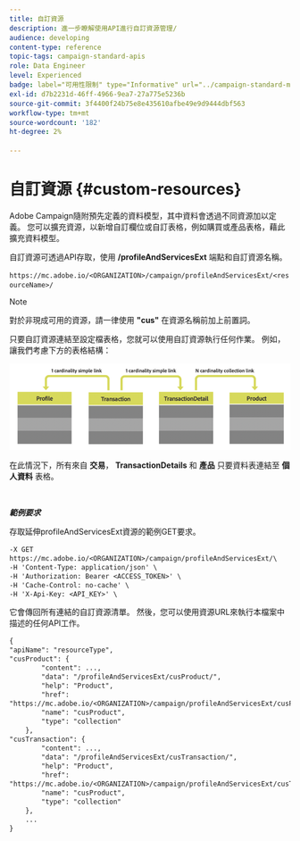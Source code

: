 ```yaml
---
title: 自訂資源
description: 進一步瞭解使用API進行自訂資源管理/
audience: developing
content-type: reference
topic-tags: campaign-standard-apis
role: Data Engineer
level: Experienced
badge: label="可用性限制" type="Informative" url="../campaign-standard-migration-home.md" tooltip="僅限Campaign Standard已移轉的使用者"
exl-id: d7b2231d-46ff-4966-9ea7-27a775e5236b
source-git-commit: 3f4400f24b75e8e435610afbe49e9d9444dbf563
workflow-type: tm+mt
source-wordcount: '182'
ht-degree: 2%

---
```


# 自訂資源 {#custom-resources}

Adobe Campaign隨附預先定義的資料模型，其中資料會透過不同資源加以定義。 您可以擴充資源，以新增自訂欄位或自訂表格，例如購買或產品表格，藉此擴充資料模型。

自訂資源可透過API存取，使用 **/profileAndServicesExt** 端點和自訂資源名稱。

`https://mc.adobe.io/<ORGANIZATION>/campaign/profileAndServicesExt/<resourceName>/`

>[!NOTE]
>
>對於非現成可用的資源，請一律使用 <b>&quot;cus&quot;</b> 在資源名稱前加上前置詞。

只要自訂資源連結至設定檔表格，您就可以使用自訂資源執行任何作業。 例如，讓我們考慮下方的表格結構：

![替代文字](assets/cusresources.png)

在此情況下，所有來自 **交易**， **TransactionDetails** 和 **產品** 只要資料表連結至 **個人資料** 表格。

<br/>

***範例要求***

存取延伸profileAndServicesExt資源的範例GET要求。

```
-X GET https://mc.adobe.io/<ORGANIZATION>/campaign/profileAndServicesExt/\
-H 'Content-Type: application/json' \
-H 'Authorization: Bearer <ACCESS_TOKEN>' \
-H 'Cache-Control: no-cache' \
-H 'X-Api-Key: <API_KEY>' \
```

它會傳回所有連結的自訂資源清單。 然後，您可以使用資源URL來執行本檔案中描述的任何API工作。

```
{
"apiName": "resourceType",
"cusProduct": {
        "content": ...,
        "data": "/profileAndServicesExt/cusProduct/",
        "help": "Product",
        "href": "https://mc.adobe.io/<ORGANIZATION>/campaign/profileAndServicesExt/cusProduct/metadata",
        "name": "cusProduct",
        "type": "collection"
    },
"cusTransaction": {
        "content": ...,
        "data": "/profileAndServicesExt/cusTransaction/",
        "help": "Product",
        "href": "https://mc.adobe.io/<ORGANIZATION>/campaign/profileAndServicesExt/cusTransaction/metadata",
        "name": "cusProduct",
        "type": "collection"
    },
    ...
}
```
